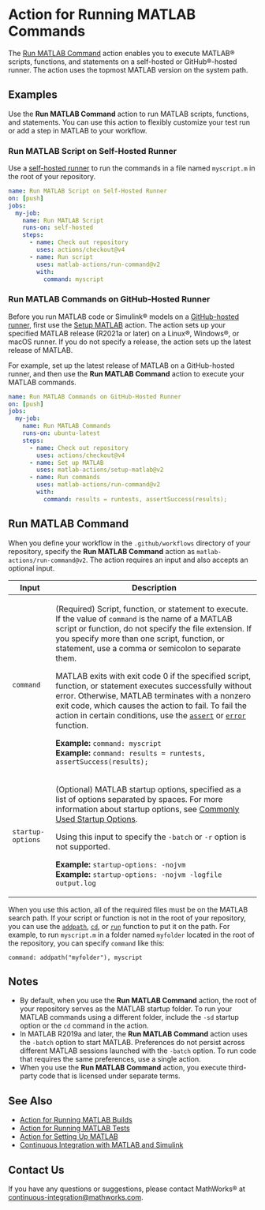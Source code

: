 # Action for Running MATLAB Commands

The [Run MATLAB Command](#run-matlab-command) action enables you to execute MATLAB&reg; scripts, functions, and statements on a self-hosted or GitHub&reg;-hosted runner. The action uses the topmost MATLAB version on the system path.

## Examples
Use the **Run MATLAB Command** action to run MATLAB scripts, functions, and statements. You can use this action to flexibly customize your test run or add a step in MATLAB to your workflow.

### Run MATLAB Script on Self-Hosted Runner
Use a [self-hosted runner](https://docs.github.com/en/actions/hosting-your-own-runners/managing-self-hosted-runners/about-self-hosted-runners) to run the commands in a file named `myscript.m` in the root of your repository.

```yaml
name: Run MATLAB Script on Self-Hosted Runner
on: [push]
jobs:
  my-job:
    name: Run MATLAB Script
    runs-on: self-hosted
    steps:
      - name: Check out repository
        uses: actions/checkout@v4
      - name: Run script
        uses: matlab-actions/run-command@v2
        with:
          command: myscript
```

### Run MATLAB Commands on GitHub-Hosted Runner
Before you run MATLAB code or Simulink&reg; models on a [GitHub-hosted runner](https://docs.github.com/en/actions/using-github-hosted-runners/about-github-hosted-runners/about-github-hosted-runners), first use the [Setup MATLAB](https://github.com/matlab-actions/setup-matlab/) action. The action sets up your specified MATLAB release (R2021a or later) on a Linux&reg;, Windows&reg;, or macOS runner. If you do not specify a release, the action sets up the latest release of MATLAB.

For example, set up the latest release of MATLAB on a GitHub-hosted runner, and then use the **Run MATLAB Command** action to execute your MATLAB commands.

```yaml
name: Run MATLAB Commands on GitHub-Hosted Runner
on: [push]
jobs:
  my-job:
    name: Run MATLAB Commands
    runs-on: ubuntu-latest
    steps:
      - name: Check out repository
        uses: actions/checkout@v4
      - name: Set up MATLAB
        uses: matlab-actions/setup-matlab@v2
      - name: Run commands
        uses: matlab-actions/run-command@v2
        with:
          command: results = runtests, assertSuccess(results);
```

## Run MATLAB Command
When you define your workflow in the `.github/workflows` directory of your repository, specify the **Run MATLAB Command** action as `matlab-actions/run-command@v2`. The action requires an input and also accepts an optional input.

Input                     | Description
------------------------- | ---------------
`command`                 | <p>(Required) Script, function, or statement to execute. If the value of `command` is the name of a MATLAB script or function, do not specify the file extension. If you specify more than one script, function, or statement, use a comma or semicolon to separate them.<p/><p>MATLAB exits with exit code 0 if the specified script, function, or statement executes successfully without error. Otherwise, MATLAB terminates with a nonzero exit code, which causes the action to fail. To fail the action in certain conditions, use the [`assert`](https://www.mathworks.com/help/matlab/ref/assert.html) or [`error`](https://www.mathworks.com/help/matlab/ref/error.html) function.<p/><p>**Example:** `command: myscript`<br/>**Example:** `command: results = runtests, assertSuccess(results);`</p>
`startup-options`         | <p>(Optional) MATLAB startup options, specified as a list of options separated by spaces. For more information about startup options, see [Commonly Used Startup Options](https://www.mathworks.com/help/matlab/matlab_env/commonly-used-startup-options.html).<p/><p>Using this input to specify the `-batch` or `-r` option is not supported.<p/><p>**Example:** `startup-options: -nojvm`<br/>**Example:** `startup-options: -nojvm -logfile output.log`</p>

When you use this action, all of the required files must be on the MATLAB search path. If your script or function is not in the root of your repository, you can use the [`addpath`](https://www.mathworks.com/help/matlab/ref/addpath.html), [`cd`](https://www.mathworks.com/help/matlab/ref/cd.html), or [`run`](https://www.mathworks.com/help/matlab/ref/run.html) function to put it on the path. For example, to run `myscript.m` in a folder named `myfolder` located in the root of the repository, you can specify `command` like this:

`command: addpath("myfolder"), myscript`

## Notes
* By default, when you use the **Run MATLAB Command** action, the root of your repository serves as the MATLAB startup folder. To run your MATLAB commands using a different folder, include the `-sd` startup option or the `cd` command in the action.
* In MATLAB R2019a and later, the **Run MATLAB Command** action uses  the `-batch` option to start MATLAB. Preferences do not persist across different MATLAB sessions launched with the `-batch` option. To run code that requires  the same preferences, use a single action.
* When you use the **Run MATLAB Command** action, you execute third-party code that is licensed under separate terms.

## See Also
- [Action for Running MATLAB Builds](https://github.com/matlab-actions/run-build/)
- [Action for Running MATLAB Tests](https://github.com/matlab-actions/run-tests/)
- [Action for Setting Up MATLAB](https://github.com/matlab-actions/setup-matlab/)
- [Continuous Integration with MATLAB and Simulink](https://www.mathworks.com/solutions/continuous-integration.html)

## Contact Us
If you have any questions or suggestions, please contact MathWorks&reg; at [continuous-integration@mathworks.com](mailto:continuous-integration@mathworks.com).
